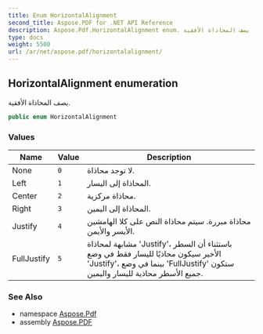 ```yaml
---
title: Enum HorizontalAlignment
second_title: Aspose.PDF for .NET API Reference
description: Aspose.Pdf.HorizontalAlignment enum. يصف المحاذاة الأفقية
type: docs
weight: 5500
url: /ar/net/aspose.pdf/horizontalalignment/
---
```

## HorizontalAlignment enumeration

يصف المحاذاة الأفقية.

```csharp
public enum HorizontalAlignment
```

### Values

| Name | Value | Description |
| --- | --- | --- |
| None | `0` | لا توجد محاذاة. |
| Left | `1` | المحاذاة إلى اليسار. |
| Center | `2` | محاذاة مركزية. |
| Right | `3` | المحاذاة إلى اليمين. |
| Justify | `4` | محاذاة مبررة. سيتم محاذاة النص على كلا الهامشين الأيسر والأيمن. |
| FullJustify | `5` | مشابهة لمحاذاة 'Justify'، باستثناء أن السطر الأخير سيكون محاذيًا لليسار فقط في وضع 'Justify'، بينما في وضع 'FullJustify' ستكون جميع الأسطر محاذية لليسار واليمين. |

### See Also

* namespace [Aspose.Pdf](../../aspose.pdf/)
* assembly [Aspose.PDF](../../)